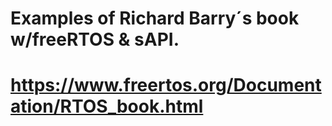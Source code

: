 # Examples of  Richard Barry´s book w/freeRTOS & sAPI.
#
# https://www.freertos.org/Documentation/RTOS_book.html 

